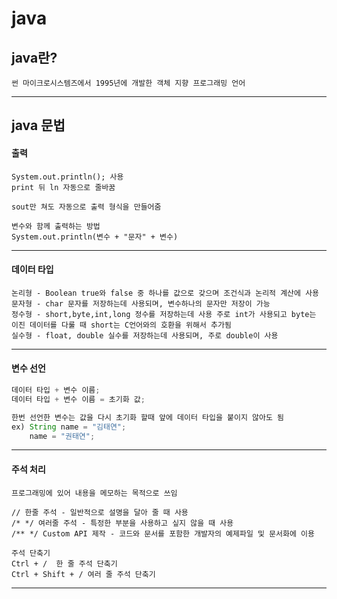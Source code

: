 # java

## java란?
```
썬 마이크로시스템즈에서 1995년에 개발한 객체 지향 프로그래밍 언어
```
---
## java 문법
#### 출력
```
System.out.println(); 사용
print 뒤 ln 자동으로 줄바꿈

sout만 쳐도 자동으로 출력 형식을 만들어줌

변수와 함께 출력하는 방법
System.out.println(변수 + "문자" + 변수)
```
---
#### 데이터 타입
```
논리형 - Boolean true와 false 중 하나를 값으로 갖으며 조건식과 논리적 계산에 사용
문자형 - char 문자를 저장하는데 사용되며, 변수하나의 문자만 저장이 가능
정수형 - short,byte,int,long 정수를 저장하는데 사용 주로 int가 사용되고 byte는 이진 데이터를 다룰 때 short는 C언어와의 호환을 위해서 추가됨
실수형 - float, double 실수를 저장하는데 사용되며, 주로 double이 사용
```
---
#### 변수 선언
```java
데이터 타입 + 변수 이름;
데이터 타입 + 변수 이름 = 초기화 값;

한번 선언한 변수는 값을 다시 초기화 할때 앞에 데이터 타입을 붙이지 않아도 됨
ex) String name = "김태연";
    name = "권태연";
```
---
#### 주석 처리
```
프로그래밍에 있어 내용을 메모하는 목적으로 쓰임

// 한줄 주석 - 일반적으로 설명을 달아 줄 때 사용
/* */ 여러줄 주석 - 특정한 부분을 사용하고 싶지 않을 때 사용
/** */ Custom API 제작 - 코드와 문서를 포함한 개발자의 예제파일 및 문서화에 이용

주석 단축기
Ctrl + /  한 줄 주석 단축기
Ctrl + Shift + / 여러 줄 주석 단축기
```
---
